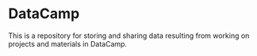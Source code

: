 # DataCamp
This is a repository for storing and sharing data resulting from working on projects and materials in DataCamp.
